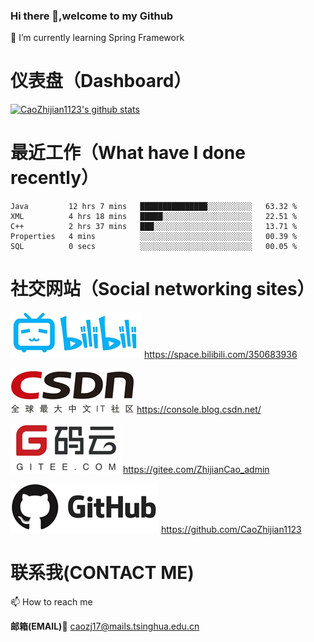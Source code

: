 ### Hi there 👋,welcome to my Github

🌱 I’m currently learning Spring Framework

<!--

这里时注释，Github主页上不会显示

**CaoZhijian1123/CaoZhijian1123** is a ✨ _special_ ✨ repository because its `README.md` (this file) appears on your GitHub profile.

Here are some ideas to get you started:

- 🔭 I’m currently working on ...
- 🌱 I’m currently learning ...
- 👯 I’m looking to collaborate on ...
- 🤔 I’m looking for help with ...
- 💬 Ask me about ...
- 📫 How to reach me: ...
- 😄 Pronouns: ...
- ⚡ Fun fact: ...

github-readme-stats
github-readme-stats 可以在你的 README 中 获取动态生成的 GitHub 统计信息！

要显示上面的那种GitHub 统计卡片，只需要将下面这行代码复制到你的 markdown 文件中，简单如此！ 更改 ?username= 的值为你的 GitHub 用户名。

[![Anurag's github stats](https://github-readme-stats.vercel.app/api?username=anuraghazra)](https://github.com/anuraghazra/github-readme-stats)
1
此外，还可以选择显示的主题模式，在后面调用?theme=THEME_NAME 参数就可以了，内置了很多。如下：

dark, radical, merko, gruvbox, tokyonight, onedark, cobalt, synthwave, highcontrast, dracula

-->

# 仪表盘（Dashboard）

[![CaoZhijian1123's github stats](https://github-readme-stats.vercel.app/api?username=CaoZhijian1123&theme=radical)](https://github-readme-stats.vercel.app/api?username=CaoZhijian1123&theme=radical)

# 最近工作（What have I done recently）



<!--START_SECTION:waka-->
```text
Java         12 hrs 7 mins   ███████████████░░░░░░░░░░   63.32 % 
XML          4 hrs 18 mins   █████░░░░░░░░░░░░░░░░░░░░   22.51 % 
C++          2 hrs 37 mins   ███░░░░░░░░░░░░░░░░░░░░░░   13.71 % 
Properties   4 mins          ░░░░░░░░░░░░░░░░░░░░░░░░░   00.39 % 
SQL          0 secs          ░░░░░░░░░░░░░░░░░░░░░░░░░   00.05 %
```
<!--END_SECTION:waka-->

# 社交网站（Social networking sites）



![bilibili](README.assets/image-20200730180715201.png)     https://space.bilibili.com/350683936



![CSDN](README.assets/image-20200730180732283.png)     https://console.blog.csdn.net/



![gitee.com](README.assets/image-20200730180738317.png)     https://gitee.com/ZhijianCao_admin



![GitHub](README.assets/image-20200730180745058.png)     https://github.com/CaoZhijian1123



# 联系我(CONTACT ME)

📫 How to reach me

**邮箱(EMAIL)**:email:  caozj17@mails.tsinghua.edu.cn